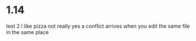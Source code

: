 # 1.14
test 2
I like pizza not really yes
a conflict arrives when you edit the same file in the same place
